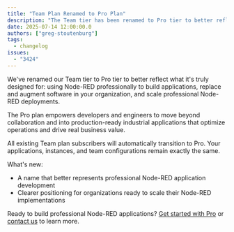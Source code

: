 ```yaml
---
title: "Team Plan Renamed to Pro Plan"
description: "The Team tier has been renamed to Pro tier to better reflect the plan's capabilities and target audience"
date: 2025-07-14 12:00:00.0
authors: ["greg-stoutenburg"]
tags:
  - changelog
issues:
  - "3424"
---
```


We've renamed our Team tier to Pro tier to better reflect what it's truly designed for: using Node-RED professionally to build applications, replace and augment software in your organization, and scale professional Node-RED deployments.

The Pro plan empowers developers and engineers to move beyond collaboration and into production-ready industrial applications that optimize operations and drive real business value.

All existing Team plan subscribers will automatically transition to Pro. Your applications, instances, and team configurations remain exactly the same.

What's new:
- A name that better represents professional Node-RED application development
- Clearer positioning for organizations ready to scale their Node-RED implementations

Ready to build professional Node-RED applications? [Get started with Pro](https://app.flowfuse.com/account/create) or [contact us](/contact-us) to learn more.